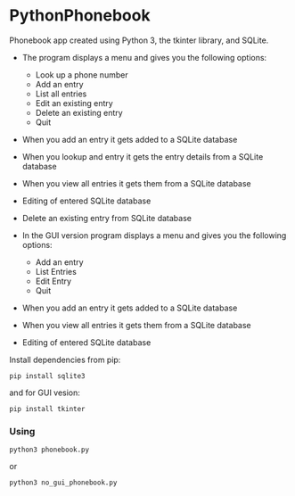 # PythonPhonebook

Phonebook app created using Python 3, the tkinter library, and SQLite.

- The program displays a menu and gives you the following options:
  
   * Look up a phone number
   * Add an entry
   * List all entries
   * Edit an existing entry
   * Delete an existing entry
   * Quit
     
- When you add an entry it gets added to a SQLite database
- When you lookup and entry it gets the entry details from a SQLite database
- When you view all entries it gets them from a SQLite database
- Editing of entered SQLite database
- Delete an existing entry from SQLite database

- In the GUI version program displays a menu and gives you the following options:

  * Add an entry
  * List Entries
  * Edit Entry
  * Quit

- When you add an entry it gets added to a SQLite database   
- When you view all entries it gets them from a SQLite database
- Editing of entered SQLite database
  
Install dependencies from pip:

```
pip install sqlite3
```
and for GUI vesion:

```
pip install tkinter
```
### Using
```
python3 phonebook.py
```
or
```
python3 no_gui_phonebook.py
```

